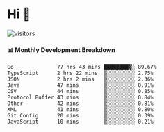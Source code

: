 # Hi 👋
 
![visitors](https://visitor-badge.glitch.me/badge?page_id=sorcererxw.sorcererx)

#### 📊 Monthly Development Breakdown

<!--START_SECTION:waka-->
```text
Go              77 hrs 43 mins ████████▓░ 89.67%
TypeScript      2 hrs 22 mins  ▒░░░░░░░░░ 2.75%
JSON            2 hrs 2 mins   ▒░░░░░░░░░ 2.36%
Java            47 mins        ▒░░░░░░░░░ 0.91%
CSV             44 mins        ▒░░░░░░░░░ 0.85%
Protocol Buffer 43 mins        ▒░░░░░░░░░ 0.84%
Other           42 mins        ▒░░░░░░░░░ 0.81%
XML             41 mins        ▒░░░░░░░░░ 0.80%
Git Config      20 mins        ▒░░░░░░░░░ 0.39%
JavaScript      10 mins        ▒░░░░░░░░░ 0.21%
```
<!--END_SECTION:waka-->
